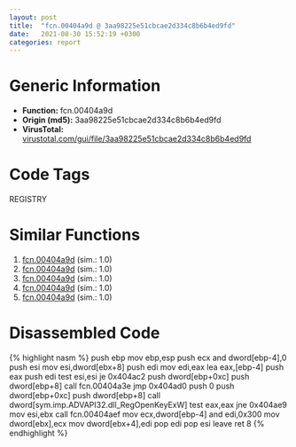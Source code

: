 ```yaml
---
layout: post
title:  "fcn.00404a9d @ 3aa98225e51cbcae2d334c8b6b4ed9fd"
date:   2021-08-30 15:52:19 +0300
categories: report
---
```


# Generic Information
- **Function:** fcn.00404a9d
- **Origin (md5):** 3aa98225e51cbcae2d334c8b6b4ed9fd
- **VirusTotal:** [virustotal.com/gui/file/3aa98225e51cbcae2d334c8b6b4ed9fd][virustotal_ref]

# Code Tags
<span class="tag" id="REGISTRY">REGISTRY</span>


# Similar Functions

1. [fcn.00404a9d][similar_1_ref] (sim.: 1.0)
2. [fcn.00404a9d][similar_2_ref] (sim.: 1.0)
3. [fcn.00404a9d][similar_3_ref] (sim.: 1.0)
4. [fcn.00404a9d][similar_4_ref] (sim.: 1.0)
5. [fcn.00404a9d][similar_5_ref] (sim.: 1.0)


# Disassembled Code

{% highlight nasm %}
push ebp
mov ebp,esp
push ecx
and dword[ebp-4],0
push esi
mov esi,dword[ebx+8]
push edi
mov edi,eax
lea eax,[ebp-4]
push eax
push edi
test esi,esi
je 0x404ac2
push dword[ebp+0xc]
push dword[ebp+8]
call fcn.00404a3e
jmp 0x404ad0
push 0
push dword[ebp+0xc]
push dword[ebp+8]
call dword[sym.imp.ADVAPI32.dll_RegOpenKeyExW]
test eax,eax
jne 0x404ae9
mov esi,ebx
call fcn.00404aef
mov ecx,dword[ebp-4]
and edi,0x300
mov dword[ebx],ecx
mov dword[ebx+4],edi
pop edi
pop esi
leave 
ret 8
{% endhighlight %}


[similar_1_ref]: /report/fcn.00404a9d@9571c7458fae91969aaed3955e433f49
[similar_2_ref]: /report/fcn.00404a9d@e3d061f479f25b8f541d0905c967999c
[similar_3_ref]: /report/fcn.00404a9d@b8b9cf6862b0d68d10750002e5baaf97
[similar_4_ref]: /report/fcn.00404a9d@c6d5547a6b11db0106596d8a93b709be
[similar_5_ref]: /report/fcn.00404a9d@6e426bd8e348fab7a17ba317fb0f2d87
[virustotal_ref]: https://www.virustotal.com/gui/file/3aa98225e51cbcae2d334c8b6b4ed9fd